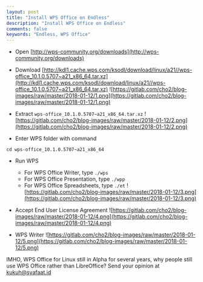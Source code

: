 ```yaml
---
layout: post
title: "Install WPS Office on Endless"
description: "Install WPS Office on Endless"
comments: false
keywords: "Endless, WPS Office"
---
```


* Open [http://wps-community.org/downloads](http://wps-community.org/downloads)

* Download [http://kdl1.cache.wps.com/ksodl/download/linux/a21//wps-office_10.1.0.5707~a21_x86_64.tar.xz](http://kdl1.cache.wps.com/ksodl/download/linux/a21//wps-office_10.1.0.5707~a21_x86_64.tar.xz)
![https://gitlab.com/cho2/blog-images/raw/master/2018-01-12/1.png](https://gitlab.com/cho2/blog-images/raw/master/2018-01-12/1.png)

* Extract `wps-office_10.1.0.5707~a21_x86_64.tar.xz` 
![https://gitlab.com/cho2/blog-images/raw/master/2018-01-12/2.png](https://gitlab.com/cho2/blog-images/raw/master/2018-01-12/2.png)

* Enter WPS folder with command 
```
cd wps-office_10.1.0.5707~a21_x86_64
``` 

* Run WPS
    * For WPS Office Writer, type `./wps`
    * For WPS Office Presentation, type `./wpp`
    * For WPS Office Spreadsheets, type `./et`
![https://gitlab.com/cho2/blog-images/raw/master/2018-01-12/3.png](https://gitlab.com/cho2/blog-images/raw/master/2018-01-12/3.png)

* Accept End User License Agreement
![https://gitlab.com/cho2/blog-images/raw/master/2018-01-12/4.png](https://gitlab.com/cho2/blog-images/raw/master/2018-01-12/4.png)

* WPS Writer
![https://gitlab.com/cho2/blog-images/raw/master/2018-01-12/5.png](https://gitlab.com/cho2/blog-images/raw/master/2018-01-12/5.png)


IMHO, WPS Office for Linux still in Alpha for several years, why people still use WPS Office rather than LibreOffice?
Send your opinion at [kukuh@syafaat.id](mailto:kukuh@syafaat.id)
